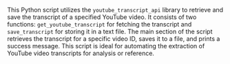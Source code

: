 This Python script utilizes the `youtube_transcript_api` library to retrieve and save the transcript of a specified YouTube video. It consists of two functions: `get_youtube_transcript` for fetching the transcript and `save_transcript` for storing it in a text file. The main section of the script retrieves the transcript for a specific video ID, saves it to a file, and prints a success message. This script is ideal for automating the extraction of YouTube video transcripts for analysis or reference.
